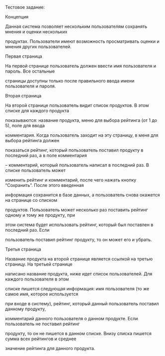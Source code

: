 Тестовое задание:

Концепция

Данная система позволяет нескольким пользователям сохранять мнения и оценки нескольких 

продуктах. Пользователи имеют возможность просматривать оценки и мнения других пользователей.

Первая страница

На первой странице пользователь должен ввести имя пользователя и пароль. Все остальные 

страницы доступны только после правильного ввода имени пользователя и пароля.

Вторая страница

На второй странице пользователь видит список продуктов. В этом списке для каждого продукта 

показываются: название продукта, меню для выбора рейтинга (от 1 до 5), поле для ввода 

комментария. Когда пользователь заходит на эту страницу, в меня для выбора рейтинга должен 

показаться рейтинг, который пользователь поставил продукту в последний раз, а в поле комментария 

– комментарий, который пользователь написал в последний раз. В списке пользователь может 

изменить рейтинг и комментарий, после чего нажать кнопку “Сохранить”. После этого введенная 

информация сохранится в базе данных, а пользователь снова окажется на странице со списком 

продуктов. Пользователь может несколько раз поставить рейтинг одному и тому же продукту, при 

этом система будет использовать рейтинг, который был поставлен в последний раз. Если 

пользователь поставил рейтинг продукту, то он может его и убрать.

Третья страница

Название продукта на второй странице является ссылкой на третью страницу. На третьей странице 

написано название продукта, ниже идет список пользователей. Для каждого пользователя в этом 

списке пишется следующая информация: имя пользователя (то же самое имя, которое используется 

при входе в систему), рейтинг, который данный пользователь поставил данному продукту, 

комментарий данного пользователя о данном продукте. Если пользователь не поставил рейтинг 

продукту, то он не пишется в данном списке. Внизу списка пишется сумма всех рейтингов и среднее 

значение рейтинга для данного продукта.
